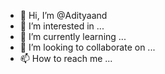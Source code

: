 - 👋 Hi, I’m @Adityaand
- 👀 I’m interested in ...
- 🌱 I’m currently learning ...
- 💞️ I’m looking to collaborate on ...
- 📫 How to reach me ...

<!---
Adityaand/Adityaand is a ✨ special ✨ repository because its `README.md` (this file) appears on your GitHub profile.
You can click the Preview link to take a look at your changes.
--->
